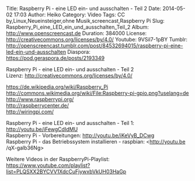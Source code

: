 Title: Raspberry Pi - eine LED ein- und ausschalten - Teil 2
Date: 2014-05-02 17:03
Author: Heiko
Category: Video
Tags: CC by,Linux,Neueinsteiger,ohne Musik,screencast,Raspberry Pi
Slug: Raspberry_Pi_eine_LED_ein_und_ausschalten_Teil_2
Album: http://www.openscreencast.de
Duration: 384000
License: http://creativecommons.org/licenses/by/4.0/
Youtube: 9VSil7-1pBY
Tumblr: http://openscreencast.tumblr.com/post/84532694015/raspberry-pi-eine-led-ein-und-ausschalten
Diaspora: https://pod.geraspora.de/posts/2193349

Raspberry Pi - eine LED ein- und ausschalten - Teil 2  
Lizenz: <http://creativecommons.org/licenses/by/4.0/>  
  
<https://de.wikipedia.org/wiki/Raspberry_Pi>  
<http://commons.wikimedia.org/wiki/File:Raspberry-pi-gpio.png?uselang=de>  
<http://www.raspberrypi.org/>  
<http://raspberrycenter.de/>  
<http://wiringpi.com/>  
  
Raspberry Pi - eine LED ein- und ausschalten - Teil 1:
<http://youtu.be/iFewgCdIdMU>  
Raspberry Pi - Vorbereitungen: <http://youtu.be/iKeVyB_DCwg>  
Raspberry Pi - das Betriebssystem installieren - raspbian: <http://youtu.be
/qX-galb36Ng>  
  
Weitere Videos in der RaspberryPi-Playlist:
<https://www.youtube.com/playlist?list=PLQSXX2BYCVV1XdcCuFjywxbVkUH03HaGp>  
  

